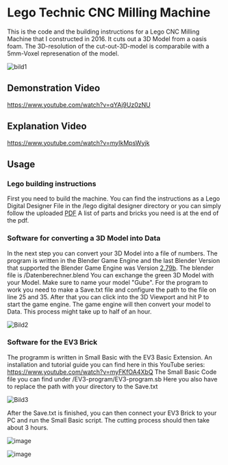# Lego Technic CNC Milling Machine
This is the code and the building instructions for a Lego CNC Milling Machine that I constructed in 2016.
It cuts out a 3D Model from a oasis foam. 
The 3D-resolution of the cut-out-3D-model is comparabile with a 5mm-Voxel represenation of the model.

![bild1](https://user-images.githubusercontent.com/89748204/155087465-ab4f1121-6864-4e5a-abc9-3c337edacf1d.png)

## Demonstration Video
https://www.youtube.com/watch?v=qYAj9Uz0zNU

## Explanation Video
https://www.youtube.com/watch?v=myIkMpsWyjk

## Usage

### Lego building instructions 
First you need to build the machine.
You can find the instructions as a Lego Digital Designer File in the /lego digital designer directory or you can simply follow the uploaded [PDF](https://steilgedacht.github.io/lego-cnc-drehbank/lego-building-instructions/building-instruction.pdf)
A list of parts and bricks you need is at the end of the pdf. 

### Software for converting a 3D Model into Data
In the next step you can convert your 3D Model into a file of numbers.
The program is written in the Blender Game Engine and the last Blender Version that supported the Blender Game Engine was Version [2.79b](https://download.blender.org/release/Blender2.79/).
The blender file is /Datenberechner.blend
You can exchange the green 3D Model with your Model. Make sure to name your model "Gube". 
For the program to work you need to make a Save.txt file and configure the path to the file on line 25 and 35.
After that you can click into the 3D Viewport and hit P to start the game engine. 
The game engine will then convert your model to Data. This process might take up to half of an hour.

![Bild2](https://user-images.githubusercontent.com/89748204/155087923-5f96a442-815e-492f-85e6-41ff27fcd40f.PNG)


### Software for the EV3 Brick
The programm is written in Small Basic with the EV3 Basic Extension.
An installation and tutorial guide you can find here in this YouTube series: https://www.youtube.com/watch?v=myFKfOA4XbQ
The Small Basic Code file you can find under /EV3-program/EV3-program.sb
Here you also have to replace the path with your directory to the Save.txt

![Bild3](https://user-images.githubusercontent.com/89748204/155089502-434b795c-e027-4600-89ef-4420298360a9.PNG)

After the Save.txt is finished, you can then connect your EV3 Brick to your PC and run the Small Basic script.
The cutting process should then take about 3 hours.

![image](https://user-images.githubusercontent.com/89748204/155090979-397fe4e1-b19d-4508-971e-aaa71a0cba09.png)

![image](https://user-images.githubusercontent.com/89748204/155090881-efe99917-5711-4baf-a087-e282efe2a8eb.png)
